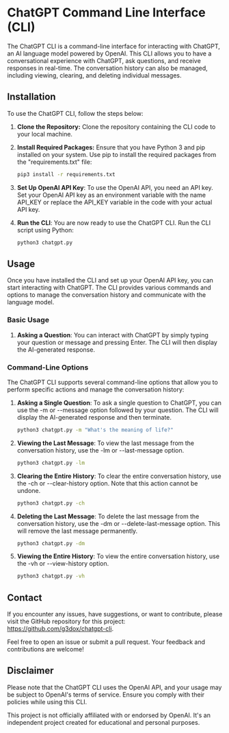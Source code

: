 # ChatGPT Command Line Interface (CLI)

The ChatGPT CLI is a command-line interface for interacting with ChatGPT, an AI language model powered by OpenAI. This CLI allows you to have a conversational experience with ChatGPT, ask questions, and receive responses in real-time. The conversation history can also be managed, including viewing, clearing, and deleting individual messages.

## Installation

To use the ChatGPT CLI, follow the steps below:

1. **Clone the Repository:** Clone the repository containing the CLI code to your local machine.

2. **Install Required Packages:** Ensure that you have Python 3 and pip installed on your system. Use pip to install the required packages from the "requirements.txt" file:

    ```bash
    pip3 install -r requirements.txt
    ```

3. **Set Up OpenAI API Key**: To use the OpenAI API, you need an API key. Set your OpenAI API key as an environment variable with the name API_KEY or replace the API_KEY variable in the code with your actual API key.

4. **Run the CLI**: You are now ready to use the ChatGPT CLI. Run the CLI script using Python:
    ```bash
    python3 chatgpt.py
    ```

## Usage

Once you have installed the CLI and set up your OpenAI API key, you can start interacting with ChatGPT. The CLI provides various commands and options to manage the conversation history and communicate with the language model.

### Basic Usage

1. **Asking a Question**: You can interact with ChatGPT by simply typing your question or message and pressing Enter. The CLI will then display the AI-generated response.

### Command-Line Options

The ChatGPT CLI supports several command-line options that allow you to perform specific actions and manage the conversation history:

1. **Asking a Single Question**: To ask a single question to ChatGPT, you can use the -m or --message option followed by your question. The CLI will display the AI-generated response and then terminate.

    ```bash
    python3 chatgpt.py -m "What's the meaning of life?"
    ```

2. **Viewing the Last Message**: To view the last message from the conversation history, use the -lm or --last-message option.

    ```bash
    python3 chatgpt.py -lm
    ```

3. **Clearing the Entire History**: To clear the entire conversation history, use the -ch or --clear-history option. Note that this action cannot be undone.

    ```bash
    python3 chatgpt.py -ch
    ```

4. **Deleting the Last Message**: To delete the last message from the conversation history, use the -dm or --delete-last-message option. This will remove the last message permanently.

    ```bash
    python3 chatgpt.py -dm
    ```

5. **Viewing the Entire History**: To view the entire conversation history, use the -vh or --view-history option.

    ```bash
    python3 chatgpt.py -vh
    ```
## Contact

If you encounter any issues, have suggestions, or want to contribute, please visit the GitHub repository for this project: https://github.com/g3dox/chatgpt-cli.

Feel free to open an issue or submit a pull request. Your feedback and contributions are welcome!

## Disclaimer

Please note that the ChatGPT CLI uses the OpenAI API, and your usage may be subject to OpenAI's terms of service. Ensure you comply with their policies while using this CLI.

This project is not officially affiliated with or endorsed by OpenAI. It's an independent project created for educational and personal purposes.
